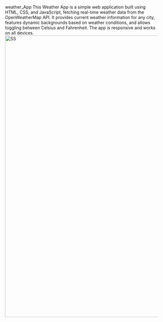 weather_App
This Weather App is a simple web application built using HTML, CSS, and JavaScript, fetching real-time weather data from the OpenWeatherMap API. It provides current weather information for any city, features dynamic backgrounds based on weather conditions, and allows toggling between Celsius and Fahrenheit. The app is responsive and works on all devices. 
<img width="925" alt="SS" src="https://github.com/user-attachments/assets/d398243c-2013-4112-8795-64a131709a34">
